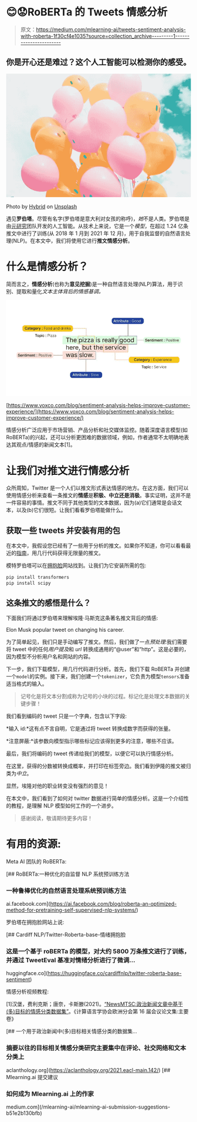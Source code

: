 # 😊😟RoBERTa 的 Tweets 情感分析

> 原文：<https://medium.com/mlearning-ai/tweets-sentiment-analysis-with-roberta-1f30cf4e1035?source=collection_archive---------1----------------------->

## 你是开心还是难过？这个人工智能可以检测你的感受。

![](img/f26951999c34542367926aad3a890c99.png)

Photo by [Hybrid](https://unsplash.com/@artbyhybrid?utm_source=unsplash&utm_medium=referral&utm_content=creditCopyText) on [Unsplash](https://unsplash.com/?utm_source=unsplash&utm_medium=referral&utm_content=creditCopyText)

遇见**罗伯塔**。尽管有名字(罗伯塔是意大利对女孩的称呼)，*她*不是人类。罗伯塔是由[元研究](https://medium.com/u/25aae929dbb1?source=post_page-----1f30cf4e1035--------------------------------)团队开发的人工智能。从技术上来说，它是一个*模型*，在超过 1.24 亿条推文中进行了训练(从 2018 年 1 月到 2021 年 12 月)，用于自我监督的自然语言处理(NLP)。在本文中，我们将使用它进行**推文情感分析**。

# 什么是情感分析？

简而言之，**情感分析**(也称为**意见挖掘**)是一种自然语言处理(NLP)算法，用于识别、提取和量化*文本主体背后的情感基调。*

![](img/aeb5a0bfcd418296d788015b4f313ced.png)

[https://www.voxco.com/blog/sentiment-analysis-helps-improve-customer-experience/](https://www.voxco.com/blog/sentiment-analysis-helps-improve-customer-experience/)

情感分析广泛应用于市场营销、产品分析和社交媒体监控。随着深度语言模型(如 RoBERTa)的兴起，还可以分析更困难的数据领域，例如，作者通常不太明确地表达其观点/情感的新闻文本[1]。

# 让我们对推文进行情感分析

众所周知，Twitter 是一个人们以推文形式表达情感的地方。在这方面，我们可以使用情感分析来查看一条推文的**情感**是**积极、中立还是消极**。事实证明，这并不是一件容易的事情。推文不同于其他类型的文本数据，因为(a)它们通常是会话文本，以及(b)它们很短。让我们看看罗伯塔能做什么。

## 获取一些 tweets 并安装有用的包

在本文中，我假设您已经有了一些用于分析的推文。如果你不知道，你可以看看最近的[指南](https://youtu.be/jtIMnmbnOFo)，用几行代码获得无限量的推文。

模特罗伯塔可以在[拥抱脸](https://medium.com/u/b1574f0c6c5e?source=post_page-----1f30cf4e1035--------------------------------)网站找到。让我们为它安装所需的包:

```
pip install transformers
pip install scipy
```

## 这条推文的感悟是什么？

下面我们将通过罗伯塔来理解埃隆·马斯克这条著名推文背后的情感:

Elon Musk popular tweet on changing his career.

为了简单起见，我们只是手动编写了推文。然后，我们做了一点*预处理*:我们需要将 tweet 中的任何*用户提及*和 *url* 转换成通用的“@user”和“http”。这是必要的，因为模型不分析用户名和网站的内容。

下一步，我们下载模型，用几行代码进行分析。首先，我们下载 RoBERTa 并创建一个`model`的实例。接下来，我们创建一个`tokenizer`，它负责为模型`tensors`准备适当格式的输入。

> 记号化是将文本分割成称为记号的小块的过程。标记化是处理文本数据的关键步骤！

我们看到编码的 tweet 只是一个字典，包含以下字段:

*输入 id:*这有点不言自明，它是通过将 tweet 转换成数字而获得的张量。

*注意屏蔽:*该参数向模型指示哪些标记应该得到更多的注意，哪些不应该。

最后，我们将编码的 tweet 传递给我们的模型，以便它可以执行情感分析。

在这里，获得的分数被转换成概率，并打印在标签旁边。我们看到伊隆的推文被归类为*中立*。

显然，埃隆对他的职业转变没有强烈的意见！

在本文中，我们看到了如何对 twitter 数据进行简单的情感分析。这是一个介绍性的教程，是理解 NLP 模型如何工作的一个进步。

> 感谢阅读，敬请期待更多内容！

# 有用的资源:

Meta AI 团队的 RoBERTa:

[](https://ai.facebook.com/blog/roberta-an-optimized-method-for-pretraining-self-supervised-nlp-systems/) [## RoBERTa:一种优化的自监督 NLP 系统预训练方法

### 一种鲁棒优化的自然语言处理系统预训练方法

ai.facebook.com](https://ai.facebook.com/blog/roberta-an-optimized-method-for-pretraining-self-supervised-nlp-systems/) 

罗伯塔在拥抱脸网站上说:

[](https://huggingface.co/cardiffnlp/twitter-roberta-base-sentiment) [## Cardiff NLP/Twitter-Roberta-base-情绪拥抱脸

### 这是一个基于 roBERTa 的模型，对大约 5800 万条推文进行了训练，并通过 TweetEval 基准对情绪分析进行了微调…

huggingface.co](https://huggingface.co/cardiffnlp/twitter-roberta-base-sentiment) 

情感分析视频教程:

[1]汉堡，费利克斯；唐奈，卡斯滕(2021)。[“NewsMTSC:政治新闻文章中基于(多)目标的情感分类数据集”](https://aclanthology.org/2021.eacl-main.142/)。《计算语言学协会欧洲分会第 16 届会议论文集:主要卷》

[](https://aclanthology.org/2021.eacl-main.142/) [## 一个用于政治新闻中(多)目标相关情感分类的数据集…

### 摘要以往的目标相关情感分类研究主要集中在评论、社交网络和文本分类上

aclanthology.org](https://aclanthology.org/2021.eacl-main.142/) [](/mlearning-ai/mlearning-ai-submission-suggestions-b51e2b130bfb) [## Mlearning.ai 提交建议

### 如何成为 Mlearning.ai 上的作家

medium.com](/mlearning-ai/mlearning-ai-submission-suggestions-b51e2b130bfb)